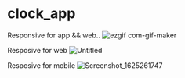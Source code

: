 # clock_app
Responsive for app && web..
![ezgif com-gif-maker](https://user-images.githubusercontent.com/71941881/127498921-8218dc02-4f6e-4827-812a-7a692e3cae6f.gif)


Resposive for web
![Untitled](https://user-images.githubusercontent.com/71941881/124330421-af215100-db8d-11eb-9b4f-d2327cc4ba61.png)


Resposive for mobile
![Screenshot_1625261747](https://user-images.githubusercontent.com/71941881/124330721-4d151b80-db8e-11eb-87ba-41a6ceea1931.png)
